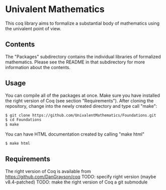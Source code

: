 Univalent Mathematics
=====================

This coq library aims to formalize a substantial body of mathematics using the
univalent point of view.

## Contents

The "Packages" subdirectory contains the individual libraries of formalized mathematics. Please see the README in that subdirectory for more information about the contents.

## Usage

You can compile all of the packages at once. Make sure you have installed the right version of Coq (see section "Requirements").
After cloning the repository, change into the newly created directory and type call "make":

```bash
$ git clone https://github.com/UnivalentMathematics/Foundations.git
$ cd Foundations
$ make
```

You can have HTML documentation created by calling "make html"
```bash
$ make html
```

## Requirements

The right version of Coq is available from https://github.com/DanGrayson/coq 
TODO: specify right version (maybe v8.4-patched)
TODO: make the right version of Coq a git submodule


